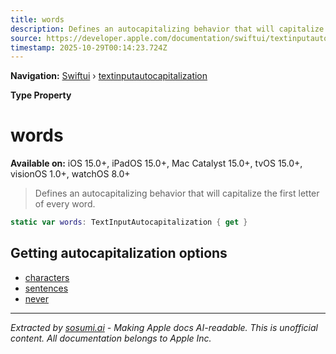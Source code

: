 ```yaml
---
title: words
description: Defines an autocapitalizing behavior that will capitalize the first letter of every word.
source: https://developer.apple.com/documentation/swiftui/textinputautocapitalization/words
timestamp: 2025-10-29T00:14:23.724Z
---
```


**Navigation:** [Swiftui](/documentation/swiftui) › [textinputautocapitalization](/documentation/swiftui/textinputautocapitalization)

**Type Property**

# words

**Available on:** iOS 15.0+, iPadOS 15.0+, Mac Catalyst 15.0+, tvOS 15.0+, visionOS 1.0+, watchOS 8.0+

> Defines an autocapitalizing behavior that will capitalize the first letter of every word.

```swift
static var words: TextInputAutocapitalization { get }
```

## Getting autocapitalization options

- [characters](/documentation/swiftui/textinputautocapitalization/characters)
- [sentences](/documentation/swiftui/textinputautocapitalization/sentences)
- [never](/documentation/swiftui/textinputautocapitalization/never)

---

*Extracted by [sosumi.ai](https://sosumi.ai) - Making Apple docs AI-readable.*
*This is unofficial content. All documentation belongs to Apple Inc.*
